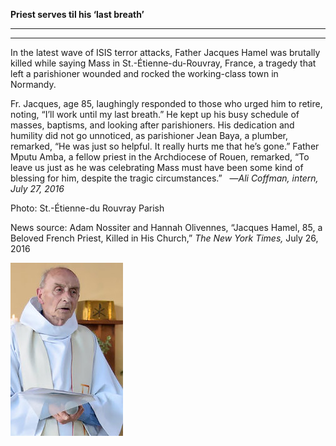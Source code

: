 **Priest serves til his ‘last breath’**

****

****

In the latest wave of ISIS terror attacks, Father Jacques Hamel was brutally killed while saying Mass in St.-Étienne-du-Rouvray, France, a tragedy that left a parishioner wounded and rocked the working-class town in Normandy.

Fr. Jacques, age 85, laughingly responded to those who urged him to retire, noting, “I’ll work until my last breath.” He kept up his busy schedule of masses, baptisms, and looking after parishioners. His dedication and humility did not go unnoticed, as parishioner Jean Baya, a plumber, remarked, “He was just so helpful. It really hurts me that he’s gone.” Father Mputu Amba, a fellow priest in the Archdiocese of Rouen, remarked, “To leave us just as he was celebrating Mass must have been some kind of blessing for him, despite the tragic circumstances.”   —*Ali Coffman, intern, July 27, 2016*

Photo: St.-Étienne-du Rouvray Parish

News source: Adam Nossiter and Hannah Olivennes, “Jacques Hamel, 85, a Beloved French Priest, Killed in His Church,” *The New York Times,* July 26, 2016

![](../images/16-7-28_2012.44_Priest-1.jpeg)
